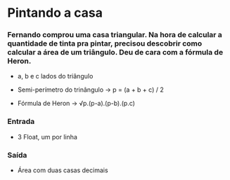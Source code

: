 # Pintando a casa
###  Fernando comprou uma casa triangular. Na hora de calcular a quantidade de tinta pra pintar, precisou descobrir como calcular a área de um triângulo. Deu de cara com a fórmula de Heron.
- a, b e c lados do triângulo

- Semi-perímetro do trinângulo -> p = (a + b + c) / 2

- Fórmula de Heron -> √p.(p-a).(p-b).(p.c)

### Entrada
- 3 Float, um por linha
### Saída
- Área com duas casas decimais
